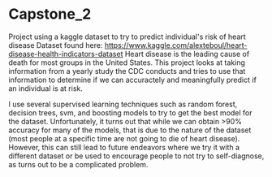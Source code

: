 # Capstone_2
Project using a kaggle dataset to try to predict individual's risk of heart disease
Dataset found here: https://www.kaggle.com/alexteboul/heart-disease-health-indicators-dataset
Heart disease is the leading cause of death for most groups in the United States.
This project looks at taking information from a yearly study the CDC conducts and tries to
use that information to determine if we can accuractely and meaningfully predict if an individual
is at risk.

I use several supervised learning techniques such as random forest, decision trees, svm, and boosting models
to try to get the best model for the dataset. Unfortunately, it turns out that while we can obtain >90%
accuracy for many of the models, that is due to the nature of the dataset (most people at a specific time
are not going to die of heart disease). However, this can still lead to future endeavors where we try it
with a different dataset or be used to encourage people to not try to self-diagnose, as turns out to be
a complicated problem.
